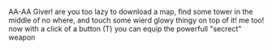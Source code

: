 AA-AA Giver! are you too lazy to download a map, find some tower in the middle of no where, and touch some wierd glowy thingy on top of it! me too! now with a click of a button (T) you can equip the powerfull "secrect" weapon